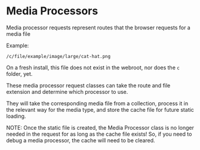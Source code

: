 # Media Processors

Media processor requests represent routes that the browser requests for a media file

Example:

`/c/file/example/image/large/cat-hat.png`

On a fresh install, this file does not exist in the webroot, nor does the `c` folder, yet.

These media processor request classes can take the route and file extension and determine which processor to use.

They will take the corresponding media file from a collection, process it in the relevant way for the media type, and store the cache file for future static loading.

NOTE: Once the static file is created, the Media Processor class is no longer needed in the request for as long as the cache file exists! So, if you need to debug a media processor, the cache will need to be cleared.
